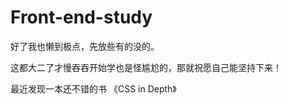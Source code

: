 # Front-end-study
好了我也懒到极点，先放些有的没的。

这都大二了才慢吞吞开始学也是怪尴尬的，那就祝愿自己能坚持下来！





最近发现一本还不错的书 《CSS in Depth》